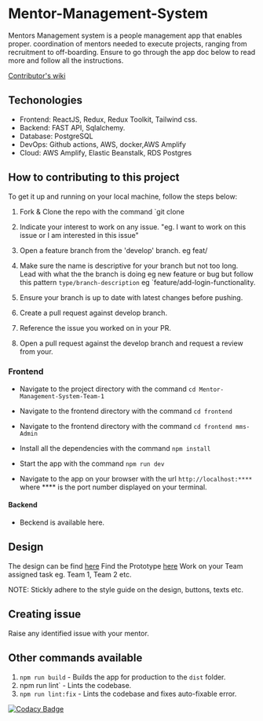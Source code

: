 # Mentor-Management-System

Mentors Management system is a people management app that enables proper.
coordination of mentors needed to execute projects, ranging from recruitment to off-boarding. Ensure to go through the app doc below to read more and follow all the instructions.

[Contributor's wiki](https://github.com/ALCOpenSource/Mentor-Management-System-Team-6/wiki)

## Techonologies

* Frontend: ReactJS, Redux, Redux Toolkit, Tailwind css.
* Backend: FAST API, Sqlalchemy.
* Database: PostgreSQL
* DevOps: Github actions, AWS, docker,AWS Amplify
* Cloud: AWS Amplify, Elastic Beanstalk, RDS Postgres

## How to contributing to this project

To get it up and running on your local machine, follow the steps below:

1. Fork & Clone the repo with the command `git clone

2. Indicate your interest to work on any issue. "eg. I want to work on this issue or I am interested in this issue"

3. Open a feature branch from the 'develop' branch. eg feat/

4. Make sure the name is descriptive for your branch but not too long. Lead with what the the branch is doing eg new feature or bug but follow this pattern `type/branch-description` eg `feature/add-login-functionality.

5. Ensure your branch is up to date with latest changes before pushing.

6. Create a pull request against develop branch.

7. Reference the issue you worked on in your PR.

8. Open a pull request against the develop branch and request a review from your.

### Frontend

* Navigate to the project directory with the command `cd Mentor-Management-System-Team-1`
  
* Navigate to the frontend directory with the command `cd frontend`
  
* Navigate to the frontend directory with the command `cd frontend mms-Admin`
  
* Install all the dependencies with the command `npm install`
  
* Start the app with the command `npm run dev`
  
* Navigate to the app on your browser with the url `http://localhost:****` where **** is the port number displayed on your terminal.
  
#### Backend

* Beckend is available here.

## Design

The design can be find [here](https://www.figma.com/file/JNZKj3lachPypSOMBOhC1e/MMS-ALC-0pen-Source-Project?node-id=6784%3A7593&t=dnwBBGHPZRxryUnJ-0)
Find the Prototype [here](https://www.figma.com/proto/JNZKj3lachPypSOMBOhC1e/MMS-ALC-0pen-Source-Project?page-id=6782%3A4428&node-id=6784%3A6712&viewport=565%2C382%2C0.02&scaling=min-zoom&starting-point-node-id=6784%3A6712)
Work on your Team assigned task eg. Team 1, Team 2 etc.

NOTE: Stickly adhere to the style guide on the design, buttons, texts etc.

## Creating issue

  Raise any identified issue with your mentor.
  
## Other commands available

1. `npm run build` - Builds the app for production to the `dist` folder.
2. npm run lint` - Lints the codebase.
3. `npm run lint:fix` - Lints the codebase and fixes auto-fixable error.

[![Codacy Badge](https://app.codacy.com/project/badge/Grade/098d739ea9504dadabbcc4898eaff86e)](https://app.codacy.com/gh/ALCOpenSource/Mentor-Management-System-Team-1/dashboard?utm_source=gh&utm_medium=referral&utm_content=&utm_campaign=Badge_grade)
